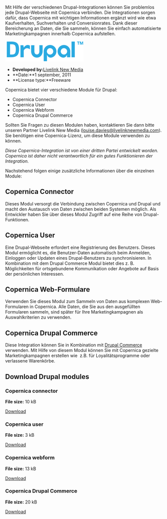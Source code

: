 Mit Hilfe der verschiedenen Drupal-Integrationen können Sie problemlos
jede Drupal-Webseite mit Copernica verbinden. Die Integrationen sorgen
dafür, dass Copernica mit wichtigen Informationen ergänzt wird wie etwa
Kaufverhalten, Suchverhalten und Conversionrates. Dank dieser
Bereicherung an Daten, die Sie sammeln, können Sie einfach
automatisierte Marketingkampagnen innerhalb Copernica aufstellen.

![drupal logo](../images/drupal-logo.png)

-   **Developed by:**[Livelink New
    Media](http://www.livelinknewmedia.com/ "LiveLink New Media")
-   **Date:**1 september, 2011
-   **License type:**Freeware

Copernica bietet vier verschiedene Module für Drupal:

-   Copernica Connector
-   Copernica User
-   Copernica Webform
-   Copernica Drupal Commerce

Sollten Sie Fragen zu diesen Modulen haben, kontaktieren Sie dann bitte
unseren Partner Livelink New Media (louise.davies@livelinknewmedia.com).
Sie benötigen eine Copernica-Lizenz, um diese Module verwenden zu
können.

*Diese Copernica-Integration ist von einer dritten Partei entwickelt
worden. Copernica ist daher nicht verantwortlich für ein gutes
Funktionieren der Integration.*

Nachstehend folgen einige zusätzliche Informationen über die einzelnen
Module:

**Copernica Connector**
-----------------------

Dieses Modul versorgt die Verbindung zwischen Copernica und Drupal und
macht den Austausch von Daten zwischen beiden Systemen möglich. Als
Entwickler haben Sie über dieses Modul Zugriff auf eine Reihe von
Drupal-Funktionen.

**Copernica User**
------------------

Eine Drupal-Webseite erfordert eine Registrierung des Benutzers. Dieses
Modul ermöglicht es, die Benutzer-Daten automatisch beim Anmelden,
Einloggen oder Updaten eines Drupal-Benutzers zu synchronisieren. In
Kombination mit dem Drupal Commerce Modul bietet dies z. B.
Möglichkeiten für ortsgebundene Kommunikation oder Angebote auf Basis
der persönlichen Interessen.

**Copernica Web-Formulare**
---------------------------

Verwenden Sie dieses Modul zum Sammeln von Daten aus komplexen
Web-Formularen in Copernica. Alle Daten, die Sie aus den ausgefüllten
Formularen sammeln, sind später für Ihre Marketingkampagnen als
Auswahlkriterien zu verwenden.

**Copernica Drupal Commerce**
-----------------------------

Diese Integration können Sie in Kombination mit [Drupal
Commerce](http://www.drupalcommerce.org/ "Drupal Commerce") verwenden.
Mit Hilfe von diesem Modul können Sie mit Copernica gezielte
Marketingkampagnen erstellen wie  z.B. für Loyalitätsprogramme oder
verlassene Warenkörbe.

Download Drupal modules
-----------------------

### Copernica connector

**File size:** 10 kB

[Download](../downloads/copernica_connector.zip "Download Drupal connector integratie for Copernica Marketing Software")

### Copernica user

**File size:** 3 kB

[Download](../downloads/copernica_basic_user.zip "Download Drupal user integratie for Copernica Marketing Software")

### Copernica webform

**File size:** 13 kB

[Download](../downloads/copernica_webform.zip "Download Drupal webform integratie for Copernica Marketing Software")

### Copernica Drupal Commerce

**File size:** 20 kB

[Download](../downloads/copernica_commerce.zip "Download Copernica Drupal Commerce integratie for Copernica Marketing Software")
